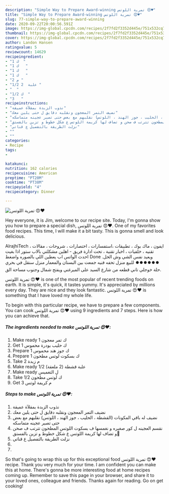 ```yaml
---
description: "Simple Way to Prepare Award-winning تمرية اللوتس 😍♥️"
title: "Simple Way to Prepare Award-winning تمرية اللوتس 😍♥️"
slug: 77-simple-way-to-prepare-award-winning
date: 2020-09-22T20:00:56.591Z
image: https://img-global.cpcdn.com/recipes/2f7fd2f3352d445e/751x532cq70/الصورة-الرئيسية-لوصفةتمرية-اللوتس-😍♥️.jpg
thumbnail: https://img-global.cpcdn.com/recipes/2f7fd2f3352d445e/751x532cq70/الصورة-الرئيسية-لوصفةتمرية-اللوتس-😍♥️.jpg
cover: https://img-global.cpcdn.com/recipes/2f7fd2f3352d445e/751x532cq70/الصورة-الرئيسية-لوصفةتمرية-اللوتس-😍♥️.jpg
author: Landon Hansen
ratingvalue: 5
reviewcount: 14629
recipeingredient:
- "1 ك  "
- "1 ك   "
- "1 ك   "
- "1 ك   "
- "2 م "
- "1/2 علبة  2 "
- "  "
- "1/2 ك  "
- "3   "
recipeinstructions:
- "نذوب الزبدة بمقلآة عميقة"
- "نضيف التمر المعجون ونقلبه دقايق ل حتى يلين معك"
- "نضيف له باقي المكونات (القشطة ، الحليب ، جوز الهند ، اللوتس) نقلبهم مع بعض حتى تصير عجينه متماسكه"
- "نقسم العجينه ل كور صغيره و نغمسها ف بسكوت اللوتس المطحون تترتب ف صحن و تضاف لها كريمة اللوتس ع شكل خطوط و تزين بالفستق🙊"
- "نزلت الطريقة بالتفصيل ع قناتي"
- ""
- ""
categories:
- Recipe
tags:
- 

katakunci:  
nutrition: 162 calories
recipecuisine: American
preptime: "PT20M"
cooktime: "PT38M"
recipeyield: "4"
recipecategory: Dinner

---
```



![تمرية اللوتس 😍♥️](https://img-global.cpcdn.com/recipes/2f7fd2f3352d445e/751x532cq70/الصورة-الرئيسية-لوصفةتمرية-اللوتس-😍♥️.jpg)

Hey everyone, it is Jim, welcome to our recipe site. Today, I'm gonna show you how to prepare a special dish, تمرية اللوتس 😍♥️. One of my favorites food recipes. This time, I will make it a bit tasty. This is gonna smell and look delicious.

AlrajhiTech ، ايفون ، ماك بوك ، تطبيقات ،استفسارات ، اختصارات ، شروحات ، مقالات تقنيه ، خلفيات ، اخبار تقنية ، تحت ادارة فريق - اهلين مشكلتي بالاب ستور اذا بغيت احدث الواتس اب يعطين اللي بالصوره واضغط Done ويعيد نفس الشي وش الحل. ⏺️⏺️⏺️⏺️⏺️⏺️ للبيع منزل تحفه فنيه جمعت بين البستان والمعمار منزل سنقل في بحري حلة خوجلي تاني قطعه من شارع السيد على الميرغني ويفتح شمال وجنوب مساحة الق.

تمرية اللوتس 😍♥️ is one of the most popular of recent trending foods on earth. It is simple, it's quick, it tastes yummy. It's appreciated by millions every day. They are nice and they look fantastic. تمرية اللوتس 😍♥️ is something that I have loved my whole life.


To begin with this particular recipe, we have to prepare a few components. You can cook تمرية اللوتس 😍♥️ using 9 ingredients and 7 steps. Here is how you can achieve that.

<!--inarticleads1-->

##### The ingredients needed to make تمرية اللوتس 😍♥️:

1. Make ready 1 ك تمر معجون
1. Get 1 ك حليب بودرة محموس
1. Prepare 1 ك جوز هند محموس
1. Prepare 1 ك بسكوت لوتس مطحون
1. Take 2 م زبدة
1. Make ready 1/2 علبة قشطة (2 ملعقة)
1. Make ready  لِ التغميس
1. Take 1/2 ك لوتس مطحون
1. Get 3 م كريمة لوتس




<!--inarticleads2-->

##### Steps to make تمرية اللوتس 😍♥️:

1. نذوب الزبدة بمقلآة عميقة
1. نضيف التمر المعجون ونقلبه دقايق ل حتى يلين معك
1. نضيف له باقي المكونات (القشطة ، الحليب ، جوز الهند ، اللوتس) نقلبهم مع بعض حتى تصير عجينه متماسكه
1. نقسم العجينه ل كور صغيره و نغمسها ف بسكوت اللوتس المطحون تترتب ف صحن و تضاف لها كريمة اللوتس ع شكل خطوط و تزين بالفستق🙊
1. نزلت الطريقة بالتفصيل ع قناتي
1. 
1. 




So that's going to wrap this up for this exceptional food تمرية اللوتس 😍♥️ recipe. Thank you very much for your time. I am confident you can make this at home. There's gonna be more interesting food at home recipes coming up. Remember to save this page in your browser, and share it to your loved ones, colleague and friends. Thanks again for reading. Go on get cooking!

